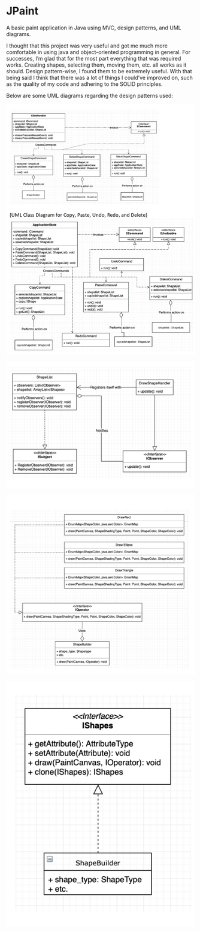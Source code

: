 # JPaint
A basic paint application in Java using MVC, design patterns, and UML diagrams.

I thought that this project was very useful and got me much more comfortable in using java and object-oriented programming in general. For successes, I’m glad that for the most part everything that was required works. Creating shapes, selecting them, moving them, etc. all works as it should. Design pattern-wise, I found them to be extremely useful. With that being said I think that there was a lot of things I could’ve improved on, such as the quality of my code and adhering to the SOLID principles.

Below are some UML diagrams regarding the design patterns used:

![Command Pattern](https://github.com/shasye1/JPaint/blob/master/command.png)

![Observer Pattern](https://github.com/shasye1/JPaint/blob/master/observer.png)

![Strategy Pattern](https://github.com/shasye1/JPaint/blob/master/strategy.png)

![Builder Pattern](https://github.com/shasye1/JPaint/blob/master/builder.png)
